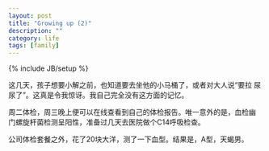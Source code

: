 ```yaml
---
layout: post
title: "Growing up (2)"
description: ""
category: life
tags: [family]
---
```

{% include JB/setup %}

这几天，孩子想要小解之前，也知道要去坐他的小马桶了，或者对大人说“要拉
尿尿了”。这真是令我惊讶。我自己完全没有这方面的记忆。

周二体检，周三晚上便可以在线查看到自己的体检报告。唯一意外的是，血检幽
门螺旋杆菌检测呈阳性，准备过几天去医院做个C14呼吸检查。

公司体检套餐之外，花了20块大洋，测了一下血型。结果是，A型，天蝎男。
